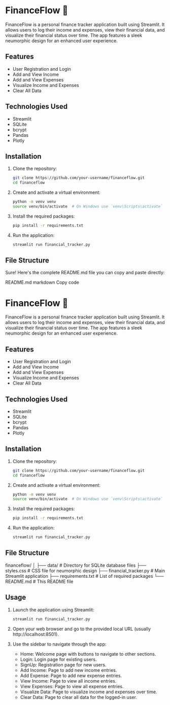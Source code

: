 # FinanceFlow 💸

FinanceFlow is a personal finance tracker application built using Streamlit. It allows users to log their income and expenses, view their financial data, and visualize their financial status over time. The app features a sleek neumorphic design for an enhanced user experience.

## Features

- User Registration and Login
- Add and View Income
- Add and View Expenses
- Visualize Income and Expenses
- Clear All Data

## Technologies Used

- Streamlit
- SQLite
- bcrypt
- Pandas
- Plotly

## Installation

1. Clone the repository:
    ```bash
    git clone https://github.com/your-username/financeflow.git
    cd financeflow
    ```

2. Create and activate a virtual environment:
    ```bash
    python -m venv venv
    source venv/bin/activate  # On Windows use `venv\Scripts\activate`
    ```

3. Install the required packages:
    ```bash
    pip install -r requirements.txt
    ```

4. Run the application:
    ```bash
    streamlit run financial_tracker.py
    ```

## File Structure


Sure! Here's the complete README.md file you can copy and paste directly:

README.md
markdown
Copy code
# FinanceFlow 💸

FinanceFlow is a personal finance tracker application built using Streamlit. It allows users to log their income and expenses, view their financial data, and visualize their financial status over time. The app features a sleek neumorphic design for an enhanced user experience.

## Features

- User Registration and Login
- Add and View Income
- Add and View Expenses
- Visualize Income and Expenses
- Clear All Data

## Technologies Used

- Streamlit
- SQLite
- bcrypt
- Pandas
- Plotly

## Installation

1. Clone the repository:
    ```bash
    git clone https://github.com/your-username/financeflow.git
    cd financeflow
    ```

2. Create and activate a virtual environment:
    ```bash
    python -m venv venv
    source venv/bin/activate  # On Windows use `venv\Scripts\activate`
    ```

3. Install the required packages:
    ```bash
    pip install -r requirements.txt
    ```

4. Run the application:
    ```bash
    streamlit run financial_tracker.py
    ```

## File Structure

financeflow/
│
├── data/ # Directory for SQLite database files
├── styles.css # CSS file for neumorphic design
├── financial_tracker.py # Main Streamlit application
├── requirements.txt # List of required packages
└── README.md # This README file


## Usage

1. Launch the application using Streamlit:
    ```bash
    streamlit run financial_tracker.py
    ```

2. Open your web browser and go to the provided local URL (usually http://localhost:8501).

3. Use the sidebar to navigate through the app:
    - Home: Welcome page with buttons to navigate to other sections.
    - Login: Login page for existing users.
    - SignUp: Registration page for new users.
    - Add Income: Page to add new income entries.
    - Add Expense: Page to add new expense entries.
    - View Income: Page to view all income entries.
    - View Expenses: Page to view all expense entries.
    - Visualize Data: Page to visualize income and expenses over time.
    - Clear Data: Page to clear all data for the logged-in user.



